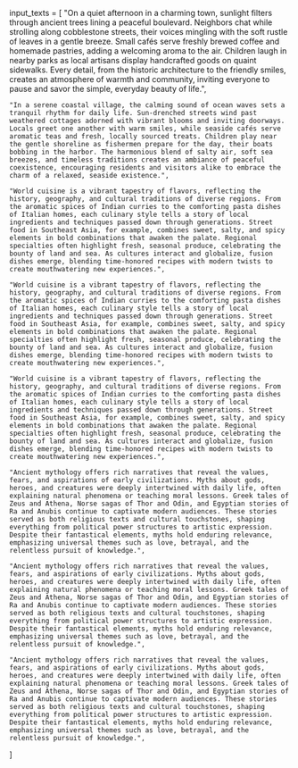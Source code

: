 input_texts = [
    "On a quiet afternoon in a charming town, sunlight filters through ancient trees lining a peaceful boulevard. Neighbors chat while strolling along cobblestone streets, their voices mingling with the soft rustle of leaves in a gentle breeze. Small cafés serve freshly brewed coffee and homemade pastries, adding a welcoming aroma to the air. Children laugh in nearby parks as local artisans display handcrafted goods on quaint sidewalks. Every detail, from the historic architecture to the friendly smiles, creates an atmosphere of warmth and community, inviting everyone to pause and savor the simple, everyday beauty of life.",
    
    "In a serene coastal village, the calming sound of ocean waves sets a tranquil rhythm for daily life. Sun-drenched streets wind past weathered cottages adorned with vibrant blooms and inviting doorways. Locals greet one another with warm smiles, while seaside cafés serve aromatic teas and fresh, locally sourced treats. Children play near the gentle shoreline as fishermen prepare for the day, their boats bobbing in the harbor. The harmonious blend of salty air, soft sea breezes, and timeless traditions creates an ambiance of peaceful coexistence, encouraging residents and visitors alike to embrace the charm of a relaxed, seaside existence.",
    
    "World cuisine is a vibrant tapestry of flavors, reflecting the history, geography, and cultural traditions of diverse regions. From the aromatic spices of Indian curries to the comforting pasta dishes of Italian homes, each culinary style tells a story of local ingredients and techniques passed down through generations. Street food in Southeast Asia, for example, combines sweet, salty, and spicy elements in bold combinations that awaken the palate. Regional specialties often highlight fresh, seasonal produce, celebrating the bounty of land and sea. As cultures interact and globalize, fusion dishes emerge, blending time-honored recipes with modern twists to create mouthwatering new experiences.",
    
    "World cuisine is a vibrant tapestry of flavors, reflecting the history, geography, and cultural traditions of diverse regions. From the aromatic spices of Indian curries to the comforting pasta dishes of Italian homes, each culinary style tells a story of local ingredients and techniques passed down through generations. Street food in Southeast Asia, for example, combines sweet, salty, and spicy elements in bold combinations that awaken the palate. Regional specialties often highlight fresh, seasonal produce, celebrating the bounty of land and sea. As cultures interact and globalize, fusion dishes emerge, blending time-honored recipes with modern twists to create mouthwatering new experiences.",
    
    "World cuisine is a vibrant tapestry of flavors, reflecting the history, geography, and cultural traditions of diverse regions. From the aromatic spices of Indian curries to the comforting pasta dishes of Italian homes, each culinary style tells a story of local ingredients and techniques passed down through generations. Street food in Southeast Asia, for example, combines sweet, salty, and spicy elements in bold combinations that awaken the palate. Regional specialties often highlight fresh, seasonal produce, celebrating the bounty of land and sea. As cultures interact and globalize, fusion dishes emerge, blending time-honored recipes with modern twists to create mouthwatering new experiences.",
    
    "Ancient mythology offers rich narratives that reveal the values, fears, and aspirations of early civilizations. Myths about gods, heroes, and creatures were deeply intertwined with daily life, often explaining natural phenomena or teaching moral lessons. Greek tales of Zeus and Athena, Norse sagas of Thor and Odin, and Egyptian stories of Ra and Anubis continue to captivate modern audiences. These stories served as both religious texts and cultural touchstones, shaping everything from political power structures to artistic expression. Despite their fantastical elements, myths hold enduring relevance, emphasizing universal themes such as love, betrayal, and the relentless pursuit of knowledge.",
    
    "Ancient mythology offers rich narratives that reveal the values, fears, and aspirations of early civilizations. Myths about gods, heroes, and creatures were deeply intertwined with daily life, often explaining natural phenomena or teaching moral lessons. Greek tales of Zeus and Athena, Norse sagas of Thor and Odin, and Egyptian stories of Ra and Anubis continue to captivate modern audiences. These stories served as both religious texts and cultural touchstones, shaping everything from political power structures to artistic expression. Despite their fantastical elements, myths hold enduring relevance, emphasizing universal themes such as love, betrayal, and the relentless pursuit of knowledge.",
    
    "Ancient mythology offers rich narratives that reveal the values, fears, and aspirations of early civilizations. Myths about gods, heroes, and creatures were deeply intertwined with daily life, often explaining natural phenomena or teaching moral lessons. Greek tales of Zeus and Athena, Norse sagas of Thor and Odin, and Egyptian stories of Ra and Anubis continue to captivate modern audiences. These stories served as both religious texts and cultural touchstones, shaping everything from political power structures to artistic expression. Despite their fantastical elements, myths hold enduring relevance, emphasizing universal themes such as love, betrayal, and the relentless pursuit of knowledge.",
]